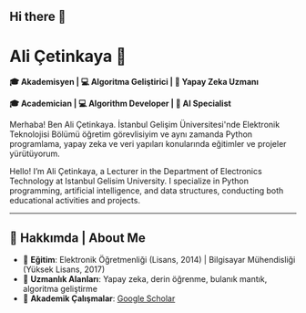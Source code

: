 ## Hi there 👋

# Ali Çetinkaya 👋  

**🎓 Akademisyen | 💻 Algoritma Geliştirici | 🚀 Yapay Zeka Uzmanı**  

**🎓 Academician | 💻 Algorithm Developer | 🚀 AI Specialist**

Merhaba! Ben Ali Çetinkaya. İstanbul Gelişim Üniversitesi'nde Elektronik Teknolojisi Bölümü öğretim görevlisiyim ve aynı zamanda Python programlama, yapay zeka ve veri yapıları konularında eğitimler ve projeler yürütüyorum.  

Hello! I’m Ali Çetinkaya, a Lecturer in the Department of Electronics Technology at Istanbul Gelisim University. I specialize in Python programming, artificial intelligence, and data structures, conducting both educational activities and projects.

---

## 🌟 Hakkımda | About Me  
- 📘 **Eğitim**: Elektronik Öğretmenliği (Lisans, 2014) | Bilgisayar Mühendisliği (Yüksek Lisans, 2017)    
- 📌 **Uzmanlık Alanları**: Yapay zeka, derin öğrenme, bulanık mantık, algoritma geliştirme   
- 🏫 **Akademik Çalışmalar**: [Google Scholar](https://scholar.google.com.tr/citations?user=XSEW-NcAAAAJ)


<!--
**acetinkaya/acetinkaya** is a ✨ _special_ ✨ repository because its `README.md` (this file) appears on your GitHub profile.

Here are some ideas to get you started:

- 🔭 I’m currently working on ...
- 🌱 I’m currently learning ...
- 👯 I’m looking to collaborate on ...
- 🤔 I’m looking for help with ...
- 💬 Ask me about ...
- 📫 How to reach me: ...
- 😄 Pronouns: ...
- ⚡ Fun fact: ...
-->
